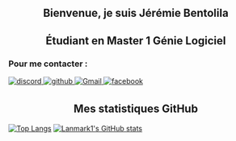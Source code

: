 <h2 align="center">Bienvenue, je suis Jérémie Bentolila</h2>

<h2 align="center">Étudiant en Master 1 Génie Logiciel</h2>

<h3> Pour me contacter :</h3>

<a href="https://discord.com/users/594621195031150643" target="_blank">
<img src=https://img.shields.io/badge/Discord-5865F2?style=for-the-badge&logo=discord&logoColor=white alt=discord style="margin-bottom: 5px;" />
</a>

<a href="https://github.com/Lanmark1" target="_blank">
<img src=https://img.shields.io/badge/github-%2324292e.svg?&style=for-the-badge&logo=github&logoColor=white alt=github style="margin-bottom: 5px;" />
</a>

<a href="mailto:jeremie.bentolila@gmail.com" target="_blank">
<img src=https://img.shields.io/badge/gmail-ff0000.svg?&style=for-the-badge&logo=gmail&logoColor=white alt=Gmail style="margin-bottom: 5px;" />
</a>

<a href="https://www.facebook.com/jerem.bento/" target="_blank">
<img src=https://img.shields.io/badge/facebook-4267F2.svg?&style=for-the-badge&logo=facebook&logoColor=white alt=facebook style="margin-bottom: 5px;" />
</a>

<h2 align="center">Mes statistiques GitHub</h2>


<!--div style="text-align: center;"-->
  [![Top Langs](https://github-readme-stats.vercel.app/api/top-langs/?username=Lanmark1&layout=compact)](https://github-readme-stats.vercel.app/api/top-langs/?username=Lanmark1&layout=compact) [![Lanmark1's GitHub stats](https://github-readme-stats.vercel.app/api?username=Lanmark1&hide=contribs,prs,issues&show_icons=true)](https://github-readme-stats.vercel.app/api?username=Lanmark1&hide=contribs,prs,issues&show_icons=true)
<!--/div-->
 

<!--

Here are some ideas to get you started:

- 🔭 I’m currently working on ...
- 🌱 I’m currently learning ...
- 👯 I’m looking to collaborate on ...
- 🤔 I’m looking for help with ...
- 📫 How to reach me: ...
- ⚡ Fun fact: ...
-->
